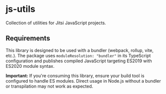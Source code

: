 # js-utils

Collection of utilities for Jitsi JavaScript projects.

## Requirements

This library is designed to be used with a bundler (webpack, rollup, vite, etc.). The package uses `moduleResolution: "bundler"` in its TypeScript configuration and publishes compiled JavaScript targeting ES2019 with ES2020 module syntax.

**Important:** If you're consuming this library, ensure your build tool is configured to handle ES modules. Direct usage in Node.js without a bundler or transpilation may not work as expected.
